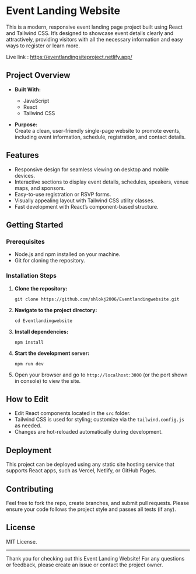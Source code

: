 
# Event Landing Website

This is a modern, responsive event landing page project built using React and Tailwind CSS. It’s designed to showcase event details clearly and attractively, providing visitors with all the necessary information and easy ways to register or learn more.

Live link : https://eventlandingsiteproject.netlify.app/

## Project Overview

- **Built With:**  
  - JavaScript  
  - React  
  - Tailwind CSS  

- **Purpose:**  
  Create a clean, user-friendly single-page website to promote events, including event information, schedule, registration, and contact details.

## Features

- Responsive design for seamless viewing on desktop and mobile devices.
- Interactive sections to display event details, schedules, speakers, venue maps, and sponsors.
- Easy-to-use registration or RSVP forms.
- Visually appealing layout with Tailwind CSS utility classes.
- Fast development with React’s component-based structure.

## Getting Started

### Prerequisites

- Node.js and npm installed on your machine.
- Git for cloning the repository.

### Installation Steps

1. **Clone the repository:**  
   ```
   git clone https://github.com/shlokj2006/Eventlandingwebsite.git
   ```

2. **Navigate to the project directory:**  
   ```
   cd Eventlandingwebsite
   ```

3. **Install dependencies:**  
   ```
   npm install
   ```

4. **Start the development server:**  
   ```
   npm run dev
   ```

5. Open your browser and go to `http://localhost:3000` (or the port shown in console) to view the site.

## How to Edit

- Edit React components located in the `src` folder.
- Tailwind CSS is used for styling; customize via the `tailwind.config.js` as needed.
- Changes are hot-reloaded automatically during development.

## Deployment

This project can be deployed using any static site hosting service that supports React apps, such as Vercel, Netlify, or GitHub Pages.



## Contributing

Feel free to fork the repo, create branches, and submit pull requests. Please ensure your code follows the project style and passes all tests (if any).

## License

MIT License.

---

Thank you for checking out this Event Landing Website! For any questions or feedback, please create an issue or contact the project owner.
```
